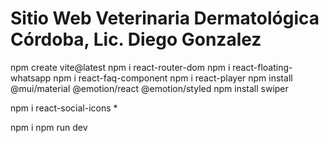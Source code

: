 # Sitio Web Veterinaria Dermatológica Córdoba, Lic. Diego Gonzalez


npm create vite@latest
npm i react-router-dom
npm i react-floating-whatsapp
npm i react-faq-component
npm i react-player
npm install @mui/material @emotion/react @emotion/styled
npm install swiper

npm i react-social-icons *

npm i
npm run dev

